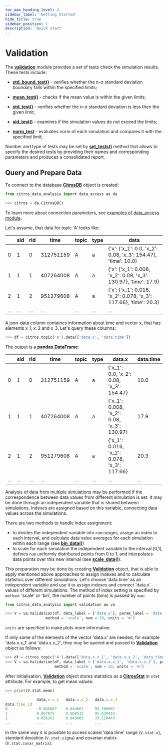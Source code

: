 ```yaml
---
toc_max_heading_level: 4
sidebar_label: 'Getting Started'
hide_title: true
sidebar_position: 1
description: 'Quick start'
---
```

# Validation

The [**validation**](../documentation/validation/validation.md) module provides a set of tests check the simulation results. These tests include:

 - [**std_bound_test()**](../documentation/validation/validation.md#citros_data_analysis.validation.validation.Validation.std_bound_test) - verifies whether the n-$\sigma$ standard deviation boundary falls within the specified limits;

 - [**mean_test()**](../documentation/validation/validation.md#citros_data_analysis.validation.validation.Validation.mean_test) - checks if the mean value is within the given limits;

 - [**std_test()**](../documentation/validation/validation.md#citros_data_analysis.validation.validation.Validation.std_test) - verifies whether the n-$\sigma$ standard deviation is less then the given limit;

 - [**sid_test()**](../documentation/validation/validation.md#citros_data_analysis.validation.validation.Validation.sid_test) - examines if the simulation values do not exceed the limits;

 - [**norm_test**](../documentation/validation/validation.md#citros_data_analysis.validation.validation.Validation.norm_test) - evaluates norm of each simulation and compares it with the specified limit;

Number and type of tests may be set by [**set_tests()**](../documentation/validation/validation.md#citros_data_analysis.validation.validation.Validation.set_tests) method that allows to specify the desired tests by providing their names and corresponding parameters and produces a consolidated report.

## Query and Prepare Data

To connect to the database [**CitrosDB**](../documentation/data_access/citros_db.md#citros_data_analysis.data_access.citros_db.CitrosDB) object is created:
```python
from citros_data_analysis import data_access as da

>>> citros = da.CitrosDB()
```
To learn more about connection parameters, see [examples of data_access module](../data_access/getting_started.md).

Let's assume, that data for topic 'A' looks like:

||sid	|rid	|time	|topic	|type	|data
|--|--|--|--|--|--|--
0	|1	|0	|312751159	|A	|a	|{'x': {'x_1': 0.0, 'x_2': 0.08, 'x_3': 154.47}, 'time': 10.0}
1	|1	|1	|407264008	|A	|a	|{'x': {'x_1': 0.008, 'x_2': 0.08, 'x_3': 130.97}, 'time': 17.9}
2	|1	|2	|951279608	|A	|a	|{'x': {'x_1': 0.016, 'x_2': 0.078, 'x_3': 117.66}, 'time': 20.3}
...|...|...|...|...|...|...|

A json-data column containes information about time and vector x, that has elements x_1, x_2 and x_3. Let's query these columns:

```python
>>> df = citros.topic('A').data(['data.x', 'data.time'])
```
The output is a [**pandas.DataFrame**](https://pandas.pydata.org/docs/reference/api/pandas.DataFrame.html):

||sid	|rid	|time	|topic	|type	|data.x|	data.time
|--|--|--|--|--|--|--|--|
0	|1	|0	|312751159	|A	|a	|{'x_1': 0.0, 'x_2': 0.08, 'x_3': 154.47}	|10.0
1	|1	|1	|407264008	|A	|a	|{'x_1': 0.008, 'x_2': 0.08, 'x_3': 130.97}	|17.9
2	|1	|2	|951279608	|A	|a	|{'x_1': 0.016, 'x_2': 0.078, 'x_3': 117.66}	|20.3
...|...|...|...|...|...|...|...

Analysis of data from multiple simulations may be performed if the correspondence between data values from different simulation is set. It may be done through an independent variable that is shared between simulations. Indexes are assigned based on this variable, connecting data values across the simulations.

There are two methods to handle index assignment:

 - to divides the independent variable into `num` ranges, assign an index to each interval, and calculate data value averages for each simulation within each range (see [**bin_data()**](../documentation/error_analysis/citros_data.md#citros_data_analysis.error_analysis.citros_data.CitrosData.bin_data))
 - to scale for each simulation the independent variable to the interval [0,1], defines `num` uniformly distributed points from 0 to 1, and interpolates data points over this new interval (see [**scale_data()**](../documentation/error_analysis/citros_stat.md#citros_data_analysis.error_analysis.citros_data.CitrosData.scale_data)).

This preparation may be done by creating [**Validation**](../documentation/validation/validation.md#citros_data_analysis.validation.validation.Validation) object, that is able to apply mentioned above approaches to assign indexes and to calculate statistics over different simulations. Let's choose 'data.time' as an independent variable and use it to assign indexes and connect 'data.x' values of different simulations. The method of index setting is specified by `method`: 'scale' or 'bin', the number of points (bins) is passed by `num`:

```python
from citros_data_analysis import validation as va

>>> V = va.Validation(df, data_label = ['data.x'], param_label = 'data.time', 
                  method = 'scale', num = 20, units = 'm')
```
`units` are specified to make plots more informative.

If only some of the elements of the vector 'data.x' are needed, for example 'data.x.x_1' and 'data.x.x_2', they may be quered and passed to [**Validation**](../documentation/validation/validation.md#citros_data_analysis.validation.validation.Validation) object as follows:

```python
>>> df = citros.topic('A').data(['data.x.x_1', 'data.x.x_2', 'data.time'])
>>> V = va.Validation(df, data_label = ['data.x.x_1', 'data.x.x_2'], param_label = 'data.time', 
                      method = 'scale', num = 20, units = 'm')
```

After initialisation, [**Validation**](../documentation/validation/validation.md#citros_data_analysis.validation.validation.Validation) object stores statistics as a [**CitrosStat**](../documentation/error_analysis/citros_stat.md#citros_data_analysis.error_analysis.citros_stat.CitrosStat) in `stat` attribute. For example, to get mean values:

```python
>>> print(V.stat.mean)
```
```js
              data.x.x_1   data.x.x_2   data.x.x_3
data.time_id
0             -0.045667    0.044667     93.706667
1             0.007875     0.069515     95.639414
2             0.056261     0.043401     33.128443
...           ...          ...          ...
```
In the same way it is possible to access scaled 'data.time' range (`V.stat.x`), standard deviation (`V.stat.sigma`) and covarian matrix (`V.stat.covar_matrix`).